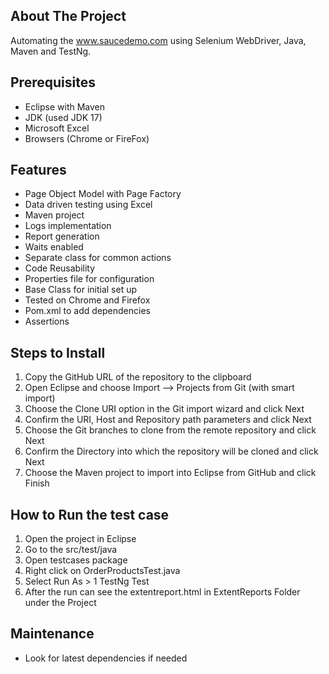 ## About The Project
Automating the www.saucedemo.com using Selenium WebDriver, Java, Maven and TestNg.
## Prerequisites
- Eclipse with Maven
- JDK (used JDK 17)
- Microsoft Excel
- Browsers (Chrome or FireFox)
## Features
- Page Object Model with Page Factory
- Data driven testing using Excel
- Maven project 
- Logs implementation
- Report generation
- Waits enabled
- Separate class for common actions
- Code Reusability
- Properties file for configuration 
- Base Class for initial set up
- Tested on Chrome and Firefox
- Pom.xml to add dependencies
- Assertions
## Steps to  Install
1. Copy the GitHub URL of the repository to the clipboard
2. Open Eclipse and choose Import –> Projects from Git (with smart import)
3. Choose the Clone URI option in the Git import wizard and click Next
4. Confirm the URI, Host and Repository path parameters and click Next
5. Choose the Git branches to clone from the remote repository and click Next
6. Confirm the Directory into which the repository will be cloned and click Next
7. Choose the Maven project to import into Eclipse from GitHub and click Finish

## How to Run the test case
1. Open the project in Eclipse
2. Go to the src/test/java
3. Open testcases package
4. Right click on OrderProductsTest.java
5. Select Run As > 1 TestNg Test
6. After the run can see the extentreport.html in ExtentReports Folder under the Project
## Maintenance
- Look for latest dependencies if needed
